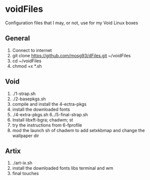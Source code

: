 # voidFiles
Configuration files that I may, or not, use for my Void Linux boxes

## General

1. Connect to internet
2. git clone https://github.com/mosg93/dFiles.git ~/voidFiles
3. cd ~/voidFiles
4. chmod +x *.sh

## Void
1. ./1-strap.sh
2. ./2-basepkgs.sh
3. compile and install the 4-ectra-pkgs
4. install the downloaded fonts
5. ./4-extra-pkgs.sh
6../5-final-strap.sh
7. Install libxft-bgra; chadwm; st
8. try the instructions from 6-fprofile
9. mod the launch sh of chadwm to add setxkbmap and change the wallpaper dir

## Artix
1. ./art-ix.sh
2. install the downloaded fonts libs terminal and wm
3. final touches
